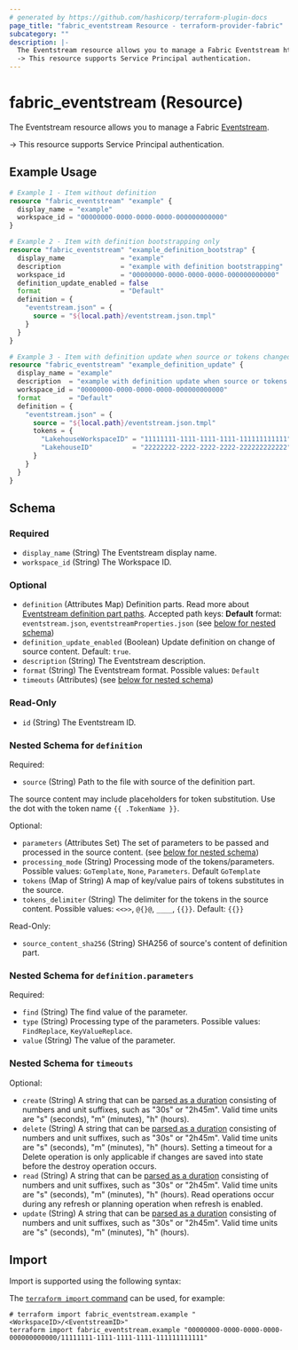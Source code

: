 ```yaml
---
# generated by https://github.com/hashicorp/terraform-plugin-docs
page_title: "fabric_eventstream Resource - terraform-provider-fabric"
subcategory: ""
description: |-
  The Eventstream resource allows you to manage a Fabric Eventstream https://learn.microsoft.com/fabric/real-time-intelligence/event-streams/overview.
  -> This resource supports Service Principal authentication.
---
```


# fabric_eventstream (Resource)

The Eventstream resource allows you to manage a Fabric [Eventstream](https://learn.microsoft.com/fabric/real-time-intelligence/event-streams/overview).

-> This resource supports Service Principal authentication.

## Example Usage

```terraform
# Example 1 - Item without definition
resource "fabric_eventstream" "example" {
  display_name = "example"
  workspace_id = "00000000-0000-0000-0000-000000000000"
}

# Example 2 - Item with definition bootstrapping only
resource "fabric_eventstream" "example_definition_bootstrap" {
  display_name              = "example"
  description               = "example with definition bootstrapping"
  workspace_id              = "00000000-0000-0000-0000-000000000000"
  definition_update_enabled = false
  format                    = "Default"
  definition = {
    "eventstream.json" = {
      source = "${local.path}/eventstream.json.tmpl"
    }
  }
}

# Example 3 - Item with definition update when source or tokens changed
resource "fabric_eventstream" "example_definition_update" {
  display_name = "example"
  description  = "example with definition update when source or tokens changed"
  workspace_id = "00000000-0000-0000-0000-000000000000"
  format       = "Default"
  definition = {
    "eventstream.json" = {
      source = "${local.path}/eventstream.json.tmpl"
      tokens = {
        "LakehouseWorkspaceID" = "11111111-1111-1111-1111-111111111111"
        "LakehouseID"          = "22222222-2222-2222-2222-222222222222"
      }
    }
  }
}
```

<!-- schema generated by tfplugindocs -->
## Schema

### Required

- `display_name` (String) The Eventstream display name.
- `workspace_id` (String) The Workspace ID.

### Optional

- `definition` (Attributes Map) Definition parts. Read more about [Eventstream definition part paths](https://learn.microsoft.com/rest/api/fabric/articles/item-management/definitions/eventstream-definition). Accepted path keys: **Default** format: `eventstream.json`, `eventstreamProperties.json` (see [below for nested schema](#nestedatt--definition))
- `definition_update_enabled` (Boolean) Update definition on change of source content. Default: `true`.
- `description` (String) The Eventstream description.
- `format` (String) The Eventstream format. Possible values: `Default`
- `timeouts` (Attributes) (see [below for nested schema](#nestedatt--timeouts))

### Read-Only

- `id` (String) The Eventstream ID.

<a id="nestedatt--definition"></a>

### Nested Schema for `definition`

Required:

- `source` (String) Path to the file with source of the definition part.

The source content may include placeholders for token substitution. Use the dot with the token name `{{ .TokenName }}`.

Optional:

- `parameters` (Attributes Set) The set of parameters to be passed and processed in the source content. (see [below for nested schema](#nestedatt--definition--parameters))
- `processing_mode` (String) Processing mode of the tokens/parameters. Possible values: `GoTemplate`, `None`, `Parameters`. Default `GoTemplate`
- `tokens` (Map of String) A map of key/value pairs of tokens substitutes in the source.
- `tokens_delimiter` (String) The delimiter for the tokens in the source content. Possible values: `<<>>`, `@{}@`, `____`, `{{}}`. Default: `{{}}`

Read-Only:

- `source_content_sha256` (String) SHA256 of source's content of definition part.

<a id="nestedatt--definition--parameters"></a>

### Nested Schema for `definition.parameters`

Required:

- `find` (String) The find value of the parameter.
- `type` (String) Processing type of the parameters. Possible values: `FindReplace`, `KeyValueReplace`.
- `value` (String) The value of the parameter.

<a id="nestedatt--timeouts"></a>

### Nested Schema for `timeouts`

Optional:

- `create` (String) A string that can be [parsed as a duration](https://pkg.go.dev/time#ParseDuration) consisting of numbers and unit suffixes, such as "30s" or "2h45m". Valid time units are "s" (seconds), "m" (minutes), "h" (hours).
- `delete` (String) A string that can be [parsed as a duration](https://pkg.go.dev/time#ParseDuration) consisting of numbers and unit suffixes, such as "30s" or "2h45m". Valid time units are "s" (seconds), "m" (minutes), "h" (hours). Setting a timeout for a Delete operation is only applicable if changes are saved into state before the destroy operation occurs.
- `read` (String) A string that can be [parsed as a duration](https://pkg.go.dev/time#ParseDuration) consisting of numbers and unit suffixes, such as "30s" or "2h45m". Valid time units are "s" (seconds), "m" (minutes), "h" (hours). Read operations occur during any refresh or planning operation when refresh is enabled.
- `update` (String) A string that can be [parsed as a duration](https://pkg.go.dev/time#ParseDuration) consisting of numbers and unit suffixes, such as "30s" or "2h45m". Valid time units are "s" (seconds), "m" (minutes), "h" (hours).

## Import

Import is supported using the following syntax:

The [`terraform import` command](https://developer.hashicorp.com/terraform/cli/commands/import) can be used, for example:

```shell
# terraform import fabric_eventstream.example "<WorkspaceID>/<EventstreamID>"
terraform import fabric_eventstream.example "00000000-0000-0000-0000-000000000000/11111111-1111-1111-1111-111111111111"
```
